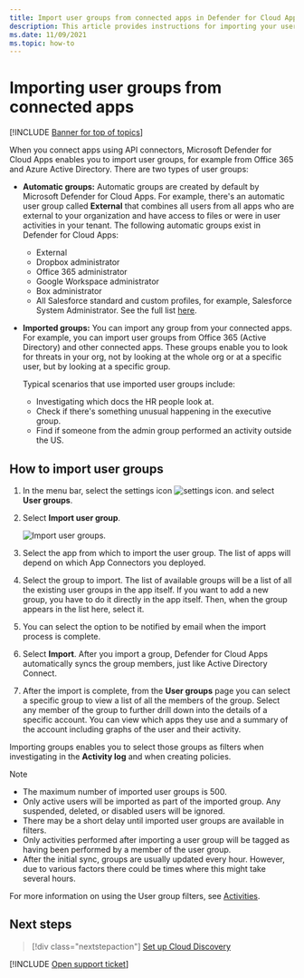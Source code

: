```yaml
---
title: Import user groups from connected apps in Defender for Cloud Apps
description: This article provides instructions for importing your user groups from connected apps into Defender for Cloud Apps.
ms.date: 11/09/2021
ms.topic: how-to
---
```

# Importing user groups from connected apps

[!INCLUDE [Banner for top of topics](includes/banner.md)]

When you connect apps using API connectors, Microsoft Defender for Cloud Apps enables you to import user groups, for example from Office 365 and Azure Active Directory. There are two types of user groups:

- **Automatic groups:** Automatic groups are created by default by Microsoft Defender for Cloud Apps. For example, there's an automatic user group called **External** that combines all users from all apps who are external to your organization and have access to files or were in user activities in your tenant. The following automatic groups exist in Defender for Cloud Apps:

  - External
  - Dropbox administrator
  - Office 365 administrator
  - Google Workspace administrator
  - Box administrator
  - All Salesforce standard and custom profiles, for example, Salesforce System Administrator. See the full list [here](https://help.salesforce.com/s/articleView?id=sf.standard_profiles.htm).

- **Imported groups:** You can import any group from your connected apps. For example, you can import user groups from Office 365 (Active Directory) and other connected apps. These groups enable you to look for threats in your org, not by looking at the whole org or at a specific user, but by looking at a specific group.

  Typical scenarios that use imported user groups include:

  - Investigating which docs the HR people look at.
  - Check if there's something unusual happening in the executive group.
  - Find if someone from the admin group performed an activity outside the US.

## How to import user groups

1. In the menu bar, select the settings icon ![settings icon.](media/settings-icon.png "settings icon") and select **User groups**.
1. Select **Import user group**.

    ![Import user groups.](media/user-groups-add.png)

1. Select the app from which to import the user group. The list of apps will depend on which App Connectors you deployed.
1. Select the group to import. The list of available groups will be a list of all the existing user groups in the app itself. If you want to add a new group, you have to do it directly in the app itself. Then, when the group appears in the list here, select it.
1. You can select the option to be notified by email when the import process is complete.
1. Select **Import**. After you import a group, Defender for Cloud Apps automatically syncs the group members, just like Active Directory Connect.
1. After the import is complete, from the **User groups** page you can select a specific group to view a list of all the members of the group. Select any member of the group to further drill down into the details of a specific account. You can view which apps they use and a summary of the account including graphs of the user and their activity.

Importing groups enables you to select those groups as filters when investigating in the **Activity log** and when creating policies.

> [!NOTE]
>
> - The maximum number of imported user groups is 500.
> - Only active users will be imported as part of the imported group. Any suspended, deleted, or disabled users will be ignored.
> - There may be a short delay until imported user groups are available in filters.
> - Only activities performed after importing a user group will be tagged as having been performed by a member of the user group.
> - After the initial sync, groups are usually updated every hour. However, due to various factors there could be times where this might take several hours.

For more information on using the User group filters, see [Activities](activity-filters.md).

## Next steps

> [!div class="nextstepaction"]
> [Set up Cloud Discovery](set-up-cloud-discovery.md)

[!INCLUDE [Open support ticket](includes/support.md)]
